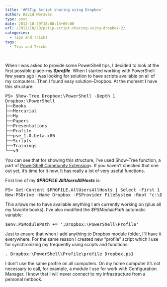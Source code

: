```yaml
---
title: '#PSTip Script sharing using Dropbox'
author: David Moravec
type: post
date: 2012-10-29T18:00:13+00:00
url: /2012/10/29/pstip-script-sharing-using-dropbox-2/
categories:
  - Tips and Tricks
tags:
  - Tips and Tricks

---
```

When I was asked to provide some PowerShell tips, I decided to look at the first possible place&#8211;my _**$profile**_. When I started working with PowerShell few years ago I was looking for solution to have scripts available on all of my computers. Then I found easy solution&#8211;Dropbox. At the moment I have this structure:

<pre class="brush: powershell; title: ; notranslate" title="">PS&gt; Show-Tree Dropbox:\PowerShell -Depth 1
Dropbox:\PowerShell
├──Books
├──Mercurial
├──My
├──Papers
├──Presentations
├──Profile
├──pse_1.0.beta.x86
├──Scripts
├──Trainings
└──v3
</pre>

You can see that for showing this structure, I&#8217;ve used Show-Tree function, a part of [PowerShell Community Extension][1]s. If you haven’t checked that one out yet, it’s time for it now. It has really a lot of very useful functions.

First line of my _**$PROFILE.AllUsersAllHosts**_ is:

<pre class="brush: powershell; title: ; notranslate" title="">PS&gt; Get-Content $PROFILE.AllUsersAllHosts | Select -First 1
New-PSDrive -Name Dropbox -PSProvider FileSystem -Root "c:\Documents and Settings\Moravec\My Documents\Dropbox" | Out-Null
</pre>

This allows me to have available anything I am currently working on (plus all my favorite books). I&#8217;ve also modified the _$PSModulePath_ automatic variable:

<pre class="brush: powershell; title: ; notranslate" title="">$env:PSModulePath += ';Dropbox:\PowerShell\Profile'</pre>

Just to ensure that when I add anything to Dropbox module folder, I’ll have it everywhere. For the same reason I created new “profile” script which I use for synchronizing my frequently using scripts and functions:

<pre class="brush: powershell; title: ; notranslate" title="">. Dropbox:\PowerShell\Profile\profile_Dropbox.ps1</pre>

I don’t use the same profile on all computers. On my home computer it’s not necessary to call, for example, a module I use for work with Configuration Manager. I know that I will never connect to my infrastructure from a personal netbook.

[1]: http://pscx.codeplex.com/